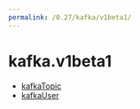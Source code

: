 ```yaml
---
permalink: /0.27/kafka/v1beta1/
---
```


# kafka.v1beta1



* [kafkaTopic](kafkaTopic.md)
* [kafkaUser](kafkaUser.md)